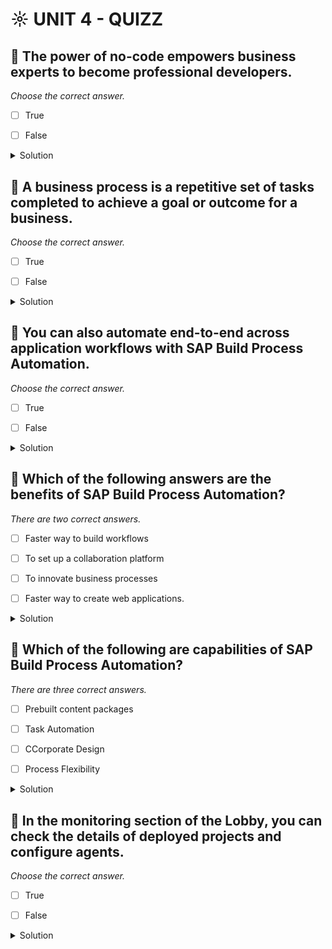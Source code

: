 # ☼ UNIT 4 - QUIZZ

## :small_red_triangle_down: The power of no-code empowers business experts to become professional developers.

_Choose the correct answer._

- [ ] True

- [ ] False

<details>
  <summary>Solution</summary>

- [ ] True

- [ ] False

</details>

## :small_red_triangle_down: A business process is a repetitive set of tasks completed to achieve a goal or outcome for a business.

_Choose the correct answer._

- [ ] True

- [ ] False

<details>
  <summary>Solution</summary>

- [ ] True

- [ ] False

</details>

## :small_red_triangle_down: You can also automate end-to-end across application workflows with SAP Build Process Automation.

_Choose the correct answer._

- [ ] True

- [ ] False

<details>
  <summary>Solution</summary>

- [ ] True

- [ ] False

</details>

## :small_red_triangle_down: Which of the following answers are the benefits of SAP Build Process Automation?

_There are two correct answers._

- [ ] Faster way to build workflows

- [ ] To set up a collaboration platform

- [ ] To innovate business processes

- [ ] Faster way to create web applications.

<details>
  <summary>Solution</summary>

- [ ] Faster way to build workflows

- [ ] To set up a collaboration platform

- [ ] To innovate business processes

- [ ] Faster way to create web applications.

</details>

## :small_red_triangle_down: Which of the following are capabilities of SAP Build Process Automation?

_There are three correct answers._

- [ ] Prebuilt content packages

- [ ] Task Automation

- [ ] CCorporate Design

- [ ] Process Flexibility

<details>
  <summary>Solution</summary>

- [ ] Prebuilt content packages

- [ ] Task Automation

- [ ] CCorporate Design

- [ ] Process Flexibility

</details>

## :small_red_triangle_down: In the monitoring section of the Lobby, you can check the details of deployed projects and configure agents.

_Choose the correct answer._

- [ ] True

- [ ] False

<details>
  <summary>Solution</summary>

- [ ] True

- [ ] False

</details>
